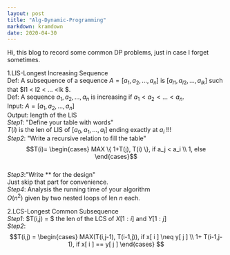 ```yaml
---
layout: post
title: "Alg-Dynamic-Programming"
markdown: kramdown
date: 2020-04-30
---
```


Hi, this blog to record some common DP problems, just in case I forget sometimes.

1.LIS-Longest Increasing Sequence  
Def: A subsequence of a sequence $A = [ a_1, a_2, ..., a_n ]$ is $[ a_{l1}, a_{l2}, ..., a_{lk} ]$ such that $l1 < l2 < ... <lk $.  
Def: A sequence ${a_1, a_2, ..., a_n}$ is increasing if $a_1 < a_2 < ... < a_n$.  
Input: $A = [ a_1, a_2, ..., a_n]$  
Output: length of the LIS    
<em>Step1</em>: "Define your table with words"  
$T(i)$ is the len of LIS of $[a_0, a_1, ..., a_i]$ ending exactly at $a_i$ !!!  
<em>Step2</em>: "Write a recursive relation to fill the table"  
$$T(i)=
\begin{cases}
MAX \{ 1+T(j), T(i) \}, if a_j < a_i \\
1, else 
\end{cases}$$  
<em>Step3</em>:"Write ** for the design"  
Just skip that part for convenience.  
<em>Step4</em>: Analysis the running time of your algorithm  
$O(n^2)$ given by two nested loops of len $n$ each.

2.LCS-Longest Common Subsequence  
<em>Step1</em>: $T(i,j) = $ the len of the LCS of $X[ 1:i ]$  and $Y[ 1:j ]$  
<em>Step2</em>: 
$$T(i,j) = 
\begin{cases}
MAX(T(i,j-1), T(i-1,j)), if x[ i ] \neq y[ j ] \\
1+ T(i-1,j-1), if x[ i ] == y[ j ]
\end{cases}
$$



